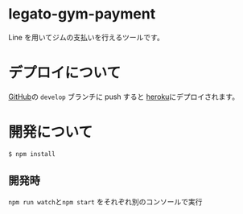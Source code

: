 # legato-gym-payment

Line を用いてジムの支払いを行えるツールです。

# デプロイについて

[GitHub](https://github.com/kyoheyt/legato-gym-payment/)の `develop` ブランチに push すると
[heroku](https://dashboard.heroku.com/apps/legato-gym-reservation-tool)にデプロイされます。

# 開発について

```shell
$ npm install
```

## 開発時

`npm run watch`と`npm start` をそれぞれ別のコンソールで実行
